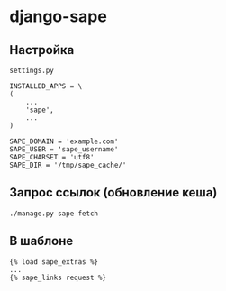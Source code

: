 # django-sape

## Настройка

`settings.py`

```
INSTALLED_APPS = \
(
    ...
    'sape',
    ... 
)
```

```
SAPE_DOMAIN = 'example.com'
SAPE_USER = 'sape_username'
SAPE_CHARSET = 'utf8'
SAPE_DIR = '/tmp/sape_cache/'
```

## Запрос ссылок (обновление кеша)

`./manage.py sape fetch`

## В шаблоне

```
{% load sape_extras %}
...
{% sape_links request %}
```